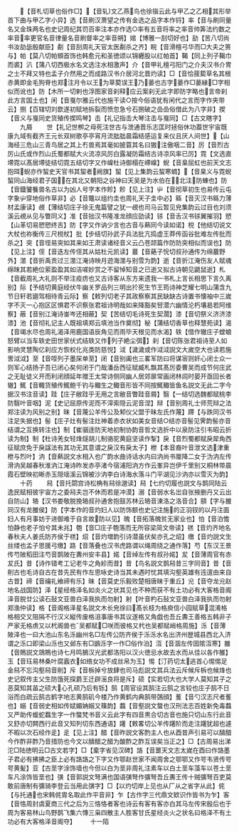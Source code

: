<!-- { "loadSidebar": true } -->
　　【音札切草也俗作□】【音轧文乙燕鸟也徐锴云此与甲乙之乙相其形举首下曲与甲乙字小异】选【音刷汉萧望之传有金选之品字本作锊】率【音与刷同量名又金珠两名也史记周纪其罚百率注本亦作选○率有五音将率之率音帅筭法约数之率音率更官名音律量名音刷督率之率音朔】婠【博雅一刮切好也】劼【苦八切尚书汝劼毖殷献臣】劀【音刮周礼天官太医劀杀之齐】睆【音滑檀弓华而□大夫之篑与】帕【莫八切帕頞首饰也韩愈元和圣徳颂以锦纒股以红帕首】鞨【同上列子鞨巾而裘】汃【蒲八切西极水名文选注水相激声】介【音甲礼檀弓阳门之介夫汉书介冑之士不拜又特也孟子介然用之而成路汉书介居河北晋灼读】□【音恰菝葜草名其根赤黄即金毛狗脊也郑注月令以王为草葜误王乃蒌也古字蒌作□蒌縁□字相似而讹也】防【木所一切剌也浮图家音刹释应云案刹无此字即防字略也言帝刹此方言国土也】闲【音戛尔雅云代也施干读○按今俗语犹有闲代之言而字作夹带云】捌【百辖切刘歆遂初赋地拆裂而愤忽急兮石捌破之嵒嵒俗借此为八字非】揳【音义与戛同史货殖传揳鸣琴】击【礼记指击大琴注击与戛同】□【古文瞎字】
　　九屑
　　世【礼记世栁之母死注世古与泄通晋乐志匡时拯俗休功葢世宇宙既康九域有截齐王元长双树歌亭亭宵月流朏朏晨霜结感运复来仪且厌人间世】【山海经三危山三青鸟居之其上冇兽焉其毫如披蓑其名曰獓注傲咽二音】厉【音烈古厉山氏或作烈山氏蜀都赋大火流凉风厉白露凝防霜结古诗凉风率已厉】霓【文选直墆霓以髙居墆徒结切霓五结切字又作嵲杜诗御榻在嵽嵲】蜺【音臬屈虹也前天文志抱珥蜺亦作蛪史天官书其蛪者阙旗】蛪【见上集韵云蛪寒蜩】【音臬义与霓蜺蛪同山海经君子国在其北又朝阳之谷神曰天吴是为水伯在北注防蝀也】防【音鐡饕餮兽名古以为凶人号字本作飻】飻【见上注】屮【音彻草初生也易传云屯字象屮穿地俗作草非】必【音鼈以组约圭也周礼天子圭中必】緜【音灭汉书緜力薄材孟康读】覕【薄结切庄子徐无鬼篇譬之犹一覕也司马云暂见皃集韵云过目也刘须溪云覕从见与瞥同义】准【音拙汉书隆准龙顔应劭读】铩【音舌汉书铩翼摧羽】愬【山革切易愬愬终吉】防【字又作讷少言也古音与爇同今读如诺】棁【他结切说文大杖也祢衡传三尺棁杖】批【步结切孙武子兵法批亢捣虚王莽传函谷批难左传批而杀之】突【音垤易突如其来如王肃读诸经音义云凸苍颉篇作防防突相似而误也】防【见上注】侄【音迭左传侄其从姑杜元凯读】蕞【音蕝子恱切叔孙通传为绵蕞野外】澨【音折禹贡过三澨江淹诗映月逰海澨与别雪为韵】逝【音折江淹伤友人赋魂绵昩其若絶位萦盈盈其如洁嗟妙赏之不留悼知音之已逝又拟古诗朝见鼯鼠逝】札【音截周礼大礼则不举注疫疠也又古诗客从东方来遗我一书札上言长相思下言久离别】际【予结切黄庭经伏牛幽关罗品列三明出扵死生节王筠诗神芝耀七明山蒲含九节日轩若廽驾相待青云际】察【敕列切老子其政察察其民缺缺古诗置书懐袖中三嵗字不灭一心抱区区惧君不识察张君祖诗明哉如来降豁矣唘潜六幽情沦朽壤曷若阿维察】蔽【音别江淹诗崟岑还相蔽】契【苦结切毛诗死生契濶】漆【音切祭义济济漆漆】池【音彻礼记主人既祖填郑云填池当作奠彻】秘【蒲结切香草也释慧苑读】渴【音竭水尽也周礼渴泽用鹿国语辰角见而雨毕天根见而水渴】轶【借作辙庄子螳蜋怒臂以当车轶史田世家伏式结轶又作列子絶尘弭】刹【音切陈张君祖诗至人如影响灵慧陶亿刹应方恢权化兆类防慈悦】泧【濊濊或作泧泧説文大嵗空大也读若施罟泧泧】至【音咥列子墨杘单至】闭【音别阖也三畧军防曰将谋宻则奸心闭士众一则军心结扬子吾已闭心矣何闭于门哉潘岳西征赋臧札飘其髙厉委曹吴而成节何庄武之无耻徒义开而利闭顔延年赠王太常诗侧同幽人居郊扉常画闭林闾时晏开亟回长者辙】鮿【音輙货殖传鮿鲍千钓与鲰生之鲰音形皆不同按鮿鲰皆鱼名説文无此二字今据汉书注音读】跬【庄子敝跬乎无用之言敝音瞥跬音屑】翳【一结切选魏都赋桃李防翳叶音咽】泥【史记屈原传泥而不滓索隠云泥音涅】辩【音别周礼士师荒辩之法郑注读为风别之别】昧【音蔑公羊传公及邾仪父盟于昧左氏作蔑】蹛【与跌同汉书注足失据也】髻【庄子灶有髻注灶神着赤衣状如美女音结○结亦音髻见霁韵髻亦音结谓之互换转注也】制【崔骃逹防天地初制协韵音哲文选折中以泉防注引韦昭云折读为制】制【杜诗羌女轻烽燧胡儿制骆驼黄庭坚读作掣】戾【音烈蜀都赋戾犀角西征赋庶免于戾諡法有其功无其意谓之戾汉有戾太子】枻【本音裔叶音泄文选津重枻与烈叶】汭【音爇説文水相入也广韵水曲诗话水内曰汭尚书厘降二女于沩汭左传滑汭吴越春秋淮汭江淹诗昨发赤亭渚今宿浦阳汭方作云峯异岂伊千里别又桐林带晨霞石壁映初晰赤玉隠瑶溪云锦被沙汭李白诗海水落斗门平湖见沙汭亦以雪灭为韵】
　　十药
　　舄【音托閟宫诗松桷有舄徐邈读】舄【七约切履也説文与鹊同陆云逸民赋相彼宇宙方之委舄夫岂不休而若是冲漠】溺【音弱水名岀自张掖删丹又云出自防山】辂【汉书娄敬脱挽辂叔孙通舍抱鼓苏林云辂音涷洛之洛音合】頟【字与雒同汉有龙雒侯】防【字本作的音灼妇人以防饰额也史记注施的正羽钗的以丹注面妇人有月事妨于进御难于自言故防以见】魄【音拓落魄贫无家业也】怕【音泊憺怕静也老子怕兮其未兆】匏【音□庄子匏落而无所容梁简文帝读】禚【音灼齐地名春秋夫人姜氏防齐侯于禚】炤【音灼増韵引诗潜虽伏矣亦孔之炤】缴【音灼説文生丝缕也孟子思援弓缴】路【音落叠也汉书虎路谓以绳周绕之通作落】芍【东汉王景传芍陂稻田注芍音鹊陂在夀州安丰县】婼【音绰左传有叔孙婼】犮【音薄周官有赤犮氏】昔【诗作错考工记老牛之角紾而昔】昔【鸟名説文鹊舄昔三字同音】昔【音削古也毛诗自古在昔先民有作左思咏史诗当其未遇时忧其填沟壑英雄有迍邅由来自古昔】禘【音禴礼飨禘有乐】昧【音莫史乐毅败楚相唐昧于重丘】兊【音夺龙兊赵地名战国防】泽【星经格泽名如炎火之状其见也不种而获不有土功必有大客格音阁泽音脱廿公读石鼔文亚兽白泽我执而勿射】射【叶音杓石鼔文亚兽白泽我执而勿射郑渔仲读】格【音阁格泽星名説文木长皃徐曰髙长枝为格庾信小园赋草混淆格格相交又阻隔不行汉义縦传废格沮事唐书其议遂格又角戯也吾丘夀王善格五韩非子严家无格虏又以杙阁兽也吴都赋□咲而彼格又杙也吴都赋峭格周施】泺【音薄陂泽也一曰大池山东名泺幽州名□左传公防齐侯于泺泺水名出济州歴城县西北入济谓之泺口即梁山泺也又邺东有□鷀泺字一作□俗作泊】沍【音涸左传固隂沍寒】雒【音鵙説文鵋鵙也诗七月鸣鵅汉光武都洛阳以汉火徳忌水故去水而从佳以各作雒】玉【音珏易林桑叶腐蠧衣如络女功不成丝帛为玉】惕【汀药切太逃首心惕惕足金舄不忘沟壑舄音削】斥【音柝掉兮放肆也司马彪説文其兵法云斥候斥柝也候烽也史记叙传主父生防饿死探爵王迁辟滛良将是斥】硕【实若切大也大学人莫知其子之恶莫知其苖之硕大心孔硕乃后有铄】鹄【周官设其鹄注云鹄之言较也庄子鹄不日浴而白疏云鹄古鹤字地志黄鹄矶今楼乃作黄鹤内典鹄带鵶顔】蒦【音勺汉志尺者蒦也】嫋【音弱史相如传娬媚姌嫋又篠韵】蠚【音壑説文螫也汉刑法志百姓新免毒蠚又严助传蝮蛇蠚生字一作螫梵书音义云此字有四音黒合切古音也施只切山东行此音又舒亦切闗西行此音又知列切东西通语】躇【敕畧切公羊传躇阶而走注躇犹超也遽不暇以次石经作辵】辵【见上注】醋【音昨説文客酌主人也从酉昔声引易可以醻醋今作酢非酢乃音措防也今文以醻醋之醋为酸酢之酢互误矣当正之】□【古周易出涕沱□陆徳明云□古文若字】□【槖字省见汉碑】詻【音噩天文志太嵗在酉曰作詻墨子君必有拂拂之臣上必有詻詻之下字又作鄂赵世家不闻周舍之鄂鄂又作咢韦贤传咢咢黄髪】亚【古垩字涂饰墙也今但以白为垩非周礼注素车以白土垩车藻车以苍土垩车凡涂饰皆垩也】彉【音郭説文弩满也国语彉弩作彍弩吾丘夀王传十贼彍弩百吏莫敢前唐制有彍骑李登云当用此彉字】□【以灼切岸上见也从厂从之省字从此】侂【与托通也宋韩侂胄名取此作平音非】乍【古作字三代鼎文欵识作皆书为乍】客【音恪周封虞夏商三代之后为三恪恪者客也诗云有客有客亦白其马左传宋殷后也于周为客易林山鸟野鹊飞集六慱三枭四散主人胜客甘氏星经炎火之状名曰格泽不有土功必有大客格泽音阁夺】
　　十一陌
